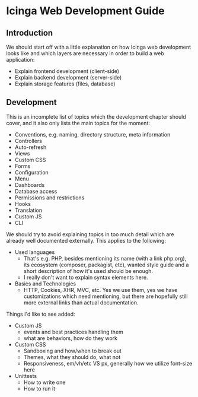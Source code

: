 # Icinga Web Development Guide

## Introduction

We should start off with a little explanation on how Icinga web development looks like and which layers are necessary in order to build a web application:

* Explain frontend development (client-side)
* Explain backend development (server-side)
* Explain storage features (files, database)

## Development

This is an incomplete list of topics which the development chapter should cover, and it also only lists the main topics for the moment:

* Conventions, e.g. naming, directory structure, meta information
* Controllers
* Auto-refresh
* Views
* Custom CSS
* Forms
* Configuration
* Menu
* Dashboards
* Database access
* Permissions and restrictions
* Hooks
* Translation
* Custom JS
* CLI


We should try to avoid explaining topics in too much detail which are already well documented externally. This applies to the following:

* Used languages
    * That's e.g. PHP, besides mentioning its name (with a link php.org), its ecosystem (composer, packagist, etc), wanted style guide and a short description of how it's used should be enough.
    * I really don't want to explain syntax elements here.
* Basics and Technologies
    * HTTP, Cookies, XHR, MVC, etc. Yes we use them, yes we have customizations which need mentioning, but there are hopefully still more external links than actual documentation.

Things I'd like to see added:

* Custom JS
    * events and best practices handling them
    * what are behaviors, how do they work
* Custom CSS
    * Sandboxing and how/when to break out
    * Themes, what they should do, what not
    * Responsiveness, em/vh/etc VS px, generally how we utilize font-size here
* Unittests
    * How to write one
    * How to run it
    